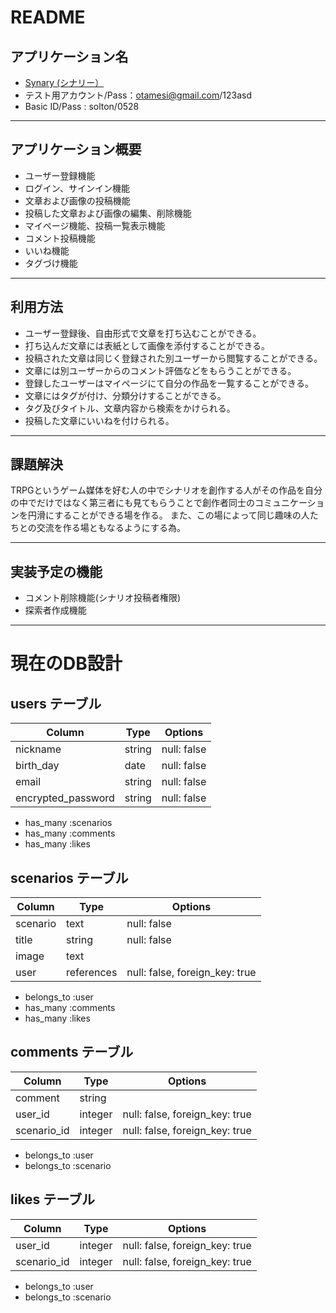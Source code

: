 # README

## アプリケーション名
* [Synary (シナリー）]( https://synary.herokuapp.com/
)
* テスト用アカウント/Pass：otamesi@gmail.com/123asd
* Basic ID/Pass : solton/0528
---

## アプリケーション概要
* ユーザー登録機能
* ログイン、サインイン機能
* 文章および画像の投稿機能
* 投稿した文章および画像の編集、削除機能
* マイページ機能、投稿一覧表示機能
* コメント投稿機能
* いいね機能
* タグづけ機能

---

## 利用方法
* ユーザー登録後、自由形式で文章を打ち込むことができる。
* 打ち込んだ文章には表紙として画像を添付することができる。
* 投稿された文章は同じく登録された別ユーザーから閲覧することができる。
* 文章には別ユーザーからのコメント評価などをもらうことができる。
* 登録したユーザーはマイページにて自分の作品を一覧することができる。
* 文章にはタグが付け、分類分けすることができる。
* タグ及びタイトル、文章内容から検索をかけられる。
* 投稿した文章にいいねを付けられる。

---

## 課題解決
TRPGというゲーム媒体を好む人の中でシナリオを創作する人がその作品を自分の中でだけではなく第三者にも見てもらうことで創作者同士のコミュニケーションを円滑にすることができる場を作る。
また、この場によって同じ趣味の人たちとの交流を作る場ともなるようにする為。

---

## 実装予定の機能
* コメント削除機能(シナリオ投稿者権限)
* 探索者作成機能

---

# 現在のDB設計

## users テーブル

| Column             | Type   | Options     |
| ------------------ | ------ | ----------- |
| nickname           | string | null: false |
| birth_day          | date   | null: false |
| email              | string | null: false |
| encrypted_password | string | null: false |

- has_many :scenarios
- has_many :comments
- has_many :likes

## scenarios テーブル

| Column     | Type       | Options                        |
| ---------- | ---------- | ------------------------------ |
| scenario   | text       | null: false                    |
| title      | string     | null: false                    |
| image      | text       |                                |
| user       | references | null: false, foreign_key: true |

- belongs_to :user
- has_many :comments
- has_many :likes

## comments テーブル

| Column      | Type       | Options                        |
| ----------- | ---------- | ------------------------------ |
| comment     | string     |                                |
| user_id     | integer    | null: false, foreign_key: true |
| scenario_id | integer    | null: false, foreign_key: true |

- belongs_to :user
- belongs_to :scenario

## likes テーブル

| Column      | Type       | Options                        |
| ----------- | ---------- | ------------------------------ |
| user_id     | integer    | null: false, foreign_key: true |
| scenario_id | integer    | null: false, foreign_key: true |

- belongs_to :user
- belongs_to :scenario
